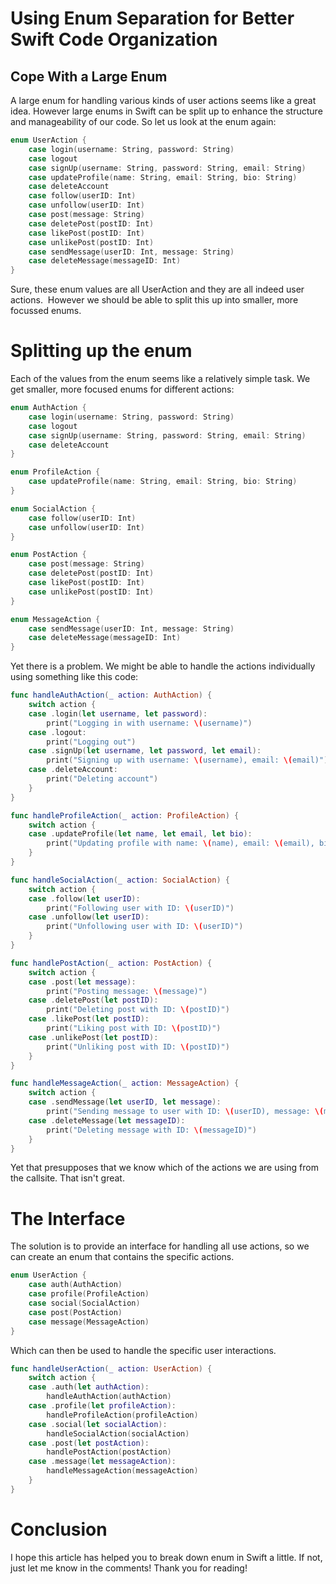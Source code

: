 # Using Enum Separation for Better Swift Code Organization
## Cope With a Large Enum

A large enum for handling various kinds of user actions seems like a great idea.
However large enums in Swift can be split up to enhance the structure and manageability of our code.
So let us look at the enum again:

```swift
enum UserAction {
    case login(username: String, password: String)
    case logout
    case signUp(username: String, password: String, email: String)
    case updateProfile(name: String, email: String, bio: String)
    case deleteAccount
    case follow(userID: Int)
    case unfollow(userID: Int)
    case post(message: String)
    case deletePost(postID: Int)
    case likePost(postID: Int)
    case unlikePost(postID: Int)
    case sendMessage(userID: Int, message: String)
    case deleteMessage(messageID: Int)
}
```

Sure, these enum values are all UserAction and they are all indeed user actions. 
However we should be able to split this up into smaller, more focussed enums.

# Splitting up the enum
Each of the values from the enum seems like a relatively simple task.
We get smaller, more focused enums for different actions:

```swift
enum AuthAction {
    case login(username: String, password: String)
    case logout
    case signUp(username: String, password: String, email: String)
    case deleteAccount
}

enum ProfileAction {
    case updateProfile(name: String, email: String, bio: String)
}

enum SocialAction {
    case follow(userID: Int)
    case unfollow(userID: Int)
}

enum PostAction {
    case post(message: String)
    case deletePost(postID: Int)
    case likePost(postID: Int)
    case unlikePost(postID: Int)
}

enum MessageAction {
    case sendMessage(userID: Int, message: String)
    case deleteMessage(messageID: Int)
}
```
Yet there is a problem. We might be able to handle the actions individually using something like this code:

```swift
func handleAuthAction(_ action: AuthAction) {
    switch action {
    case .login(let username, let password):
        print("Logging in with username: \(username)")
    case .logout:
        print("Logging out")
    case .signUp(let username, let password, let email):
        print("Signing up with username: \(username), email: \(email)")
    case .deleteAccount:
        print("Deleting account")
    }
}

func handleProfileAction(_ action: ProfileAction) {
    switch action {
    case .updateProfile(let name, let email, let bio):
        print("Updating profile with name: \(name), email: \(email), bio: \(bio)")
    }
}

func handleSocialAction(_ action: SocialAction) {
    switch action {
    case .follow(let userID):
        print("Following user with ID: \(userID)")
    case .unfollow(let userID):
        print("Unfollowing user with ID: \(userID)")
    }
}

func handlePostAction(_ action: PostAction) {
    switch action {
    case .post(let message):
        print("Posting message: \(message)")
    case .deletePost(let postID):
        print("Deleting post with ID: \(postID)")
    case .likePost(let postID):
        print("Liking post with ID: \(postID)")
    case .unlikePost(let postID):
        print("Unliking post with ID: \(postID)")
    }
}

func handleMessageAction(_ action: MessageAction) {
    switch action {
    case .sendMessage(let userID, let message):
        print("Sending message to user with ID: \(userID), message: \(message)")
    case .deleteMessage(let messageID):
        print("Deleting message with ID: \(messageID)")
    }
}
```

Yet that presupposes that we know which of the actions we are using from the callsite. That isn't great.

# The Interface
The solution is to provide an interface for handling all use actions, so we can create an enum that contains the specific actions.

```swift
enum UserAction {
    case auth(AuthAction)
    case profile(ProfileAction)
    case social(SocialAction)
    case post(PostAction)
    case message(MessageAction)
}
```

Which can then be used to handle the specific user interactions.

```swift
func handleUserAction(_ action: UserAction) {
    switch action {
    case .auth(let authAction):
        handleAuthAction(authAction)
    case .profile(let profileAction):
        handleProfileAction(profileAction)
    case .social(let socialAction):
        handleSocialAction(socialAction)
    case .post(let postAction):
        handlePostAction(postAction)
    case .message(let messageAction):
        handleMessageAction(messageAction)
    }
}
```

# Conclusion
I hope this article has helped you to break down enum in Swift a little. If not, just let me know in the comments! Thank you for reading!
